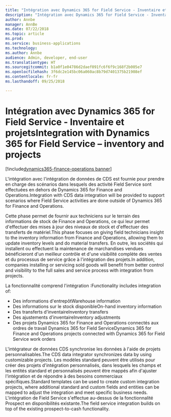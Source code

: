 ```yaml
---
title: "Intégration avec Dynamics 365 for Field Service - Inventaire et projets"
description: "Intégration avec Dynamics 365 for Field Service - Inventaire et projets"
author: Annbe
manager: AnnBe
ms.date: 07/22/2018
ms.topic: article
ms.prod: 
ms.service: business-applications
ms.technology: 
ms.author: Annbe
audience: Admin, developer, end-user
ms.translationtype: HT
ms.sourcegitcommit: b1a0f1e04786d2daef091fc6f6f9c168f2b005e7
ms.openlocfilehash: 3f6dc2e145bc06a060ac8b79d7401375b21908ef
ms.contentlocale: fr-fr
ms.lasthandoff: 09/25/2018

---
```

#  <a name="integration-with-dynamics-365-for-field-service--inventory-and-projects"></a><span data-ttu-id="88eef-103">Intégration avec Dynamics 365 for Field Service - Inventaire et projets</span><span class="sxs-lookup"><span data-stu-id="88eef-103">Integration with Dynamics 365 for Field Service – inventory and projects</span></span>

[!include[dynamics365-finance-operations banner](../includes/dynamics365-finance-operations.md)]



<span data-ttu-id="88eef-104">L'intégration avec l'intégration de données de CDS est fournie pour prendre en charge des scénarios dans lesquels des activité Field Service sont effectuées en dehors de Dynamics 365 for Finance and Operations.</span><span class="sxs-lookup"><span data-stu-id="88eef-104">Integration with CDS data integration will be provided to support scenarios where Field Service activities are done outside of Dynamics 365 for Finance and Operations.</span></span>

<span data-ttu-id="88eef-105">Cette phase permet de fournir aux techniciens sur le terrain des informations de stock de Finance and Operations, ce qui leur permet d'effectuer des mises à jour des niveaux de stock et d'effectuer des transferts de matériel.</span><span class="sxs-lookup"><span data-stu-id="88eef-105">This phase focuses on giving field technicians insight to the inventory information from Finance and Operations, allowing them to update inventory levels and do material transfers.</span></span> <span data-ttu-id="88eef-106">En outre, les sociétés qui installent ou effectuent la maintenance de marchandises vendues bénéficieront d'un meilleur contrôle et d'une visibilité complète des ventes et du processus de service grâce à l'intégration des projets.</span><span class="sxs-lookup"><span data-stu-id="88eef-106">In addition, companies installing or servicing sold goods will benefit from better control and visibility to the full sales and service process with integration from projects.</span></span>

<span data-ttu-id="88eef-107">La fonctionnalité comprend l'intégration :</span><span class="sxs-lookup"><span data-stu-id="88eef-107">Functionality includes integration of:</span></span>

-   <span data-ttu-id="88eef-108">Des informations d'entrepôt</span><span class="sxs-lookup"><span data-stu-id="88eef-108">Warehouse information</span></span>
-   <span data-ttu-id="88eef-109">Des informations sur le stock disponible</span><span class="sxs-lookup"><span data-stu-id="88eef-109">On-hand inventory information</span></span>
-   <span data-ttu-id="88eef-110">Des transferts d'inventaire</span><span class="sxs-lookup"><span data-stu-id="88eef-110">Inventory transfers</span></span>
-   <span data-ttu-id="88eef-111">Des ajustements d'inventaire</span><span class="sxs-lookup"><span data-stu-id="88eef-111">Inventory adjustments</span></span>
-   <span data-ttu-id="88eef-112">Des projets Dynamics 365 for Finance and Operations connectés aux ordres de travail Dynamics 365 for Field Service</span><span class="sxs-lookup"><span data-stu-id="88eef-112">Dynamics 365 for Finance and Operations projects connected with Dynamics 365 for Field Service work orders</span></span>

<span data-ttu-id="88eef-113">L'intégrateur de données CDS synchronise les données à l'aide de projets personnalisables.</span><span class="sxs-lookup"><span data-stu-id="88eef-113">The CDS data integrator synchronizes data by using customizable projects.</span></span>
<span data-ttu-id="88eef-114">Les modèles standard peuvent être utilisés pour créer des projets d'intégration personnalisés, dans lesquels les champs et les entités standard et personnalisés peuvent être mappés afin d'ajuster l'intégration et de répondre à des besoins commerciaux spécifiques.</span><span class="sxs-lookup"><span data-stu-id="88eef-114">Standard templates can be used to create custom integration projects, where additional standard and custom fields and entities can be mapped to adjust the integration and meet specific business needs.</span></span> <span data-ttu-id="88eef-115">L'intégration de Field Service s'effectue au-dessus de la fonctionnalité Prospect en disponibilités existante.</span><span class="sxs-lookup"><span data-stu-id="88eef-115">The field service integration builds on top of the existing prospect-to-cash functionality.</span></span>

